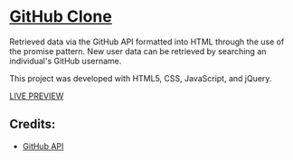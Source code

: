 # [GitHub Clone](https://francarstens.github.io/gitClone/)

Retrieved data via the GitHub API formatted into HTML through the use of the promise pattern. New user data can be retrieved by searching an individual's GitHub username.

This project was developed with HTML5, CSS, JavaScript, and jQuery.

[LIVE PREVIEW](https://francarstens.github.io/gitClone/)

## Credits:

* [GitHub API](https://developer.github.com)
